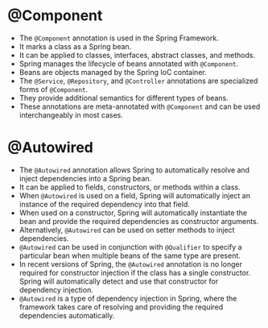 # @Component
- The `@Component` annotation is used in the Spring Framework.
- It marks a class as a Spring bean.
- It can be applied to classes, interfaces, abstract classes, and methods.
- Spring manages the lifecycle of beans annotated with `@Component`.
- Beans are objects managed by the Spring IoC container.
- The `@Service`, `@Repository`, and `@Controller` annotations are specialized forms of `@Component`.
- They provide additional semantics for different types of beans.
- These annotations are meta-annotated with `@Component` and can be used interchangeably in most cases.

# @Autowired
- The `@Autowired` annotation allows Spring to automatically resolve and inject dependencies into a Spring bean.
- It can be applied to fields, constructors, or methods within a class.
- When `@Autowired` is used on a field, Spring will automatically inject an instance of the required dependency into that field.
- When used on a constructor, Spring will automatically instantiate the bean and provide the required dependencies as constructor arguments.
- Alternatively, `@Autowired` can be used on setter methods to inject dependencies.
- `@Autowired` can be used in conjunction with `@Qualifier` to specify a particular bean when multiple beans of the same type are present.
- In recent versions of Spring, the `@Autowired` annotation is no longer required for constructor injection if the class has a single constructor. Spring will automatically detect and use that constructor for dependency injection.
- `@Autowired` is a type of dependency injection in Spring, where the framework takes care of resolving and providing the required dependencies automatically.

